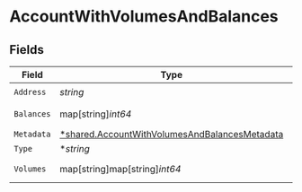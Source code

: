 # AccountWithVolumesAndBalances


## Fields

| Field                                                                                                                | Type                                                                                                                 | Required                                                                                                             | Description                                                                                                          | Example                                                                                                              |
| -------------------------------------------------------------------------------------------------------------------- | -------------------------------------------------------------------------------------------------------------------- | -------------------------------------------------------------------------------------------------------------------- | -------------------------------------------------------------------------------------------------------------------- | -------------------------------------------------------------------------------------------------------------------- |
| `Address`                                                                                                            | *string*                                                                                                             | :heavy_check_mark:                                                                                                   | N/A                                                                                                                  | users:001                                                                                                            |
| `Balances`                                                                                                           | map[string]*int64*                                                                                                   | :heavy_minus_sign:                                                                                                   | N/A                                                                                                                  | [object Object]                                                                                                      |
| `Metadata`                                                                                                           | [*shared.AccountWithVolumesAndBalancesMetadata](../../../pkg/models/shared/accountwithvolumesandbalancesmetadata.md) | :heavy_minus_sign:                                                                                                   | N/A                                                                                                                  |                                                                                                                      |
| `Type`                                                                                                               | **string*                                                                                                            | :heavy_minus_sign:                                                                                                   | N/A                                                                                                                  | virtual                                                                                                              |
| `Volumes`                                                                                                            | map[string]map[string]*int64*                                                                                        | :heavy_minus_sign:                                                                                                   | N/A                                                                                                                  | [object Object]                                                                                                      |